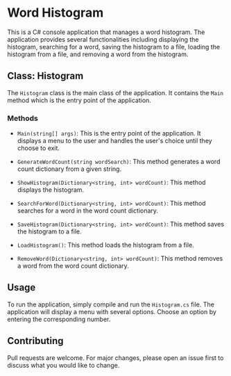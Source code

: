 # Word Histogram

This is a C# console application that manages a word histogram. The application provides several functionalities including displaying the histogram, searching for a word, saving the histogram to a file, loading the histogram from a file, and removing a word from the histogram.

## Class: Histogram

The `Histogram` class is the main class of the application. It contains the `Main` method which is the entry point of the application.

### Methods

- `Main(string[] args)`: This is the entry point of the application. It displays a menu to the user and handles the user's choice until they choose to exit.

- `GenerateWordCount(string wordSearch)`: This method generates a word count dictionary from a given string.

- `ShowHistogram(Dictionary<string, int> wordCount)`: This method displays the histogram.

- `SearchForWord(Dictionary<string, int> wordCount)`: This method searches for a word in the word count dictionary.

- `SaveHistogram(Dictionary<string, int> wordCount)`: This method saves the histogram to a file.

- `LoadHistogram()`: This method loads the histogram from a file.

- `RemoveWord(Dictionary<string, int> wordCount)`: This method removes a word from the word count dictionary.

## Usage

To run the application, simply compile and run the `Histogram.cs` file. The application will display a menu with several options. Choose an option by entering the corresponding number.

## Contributing

Pull requests are welcome. For major changes, please open an issue first to discuss what you would like to change.

